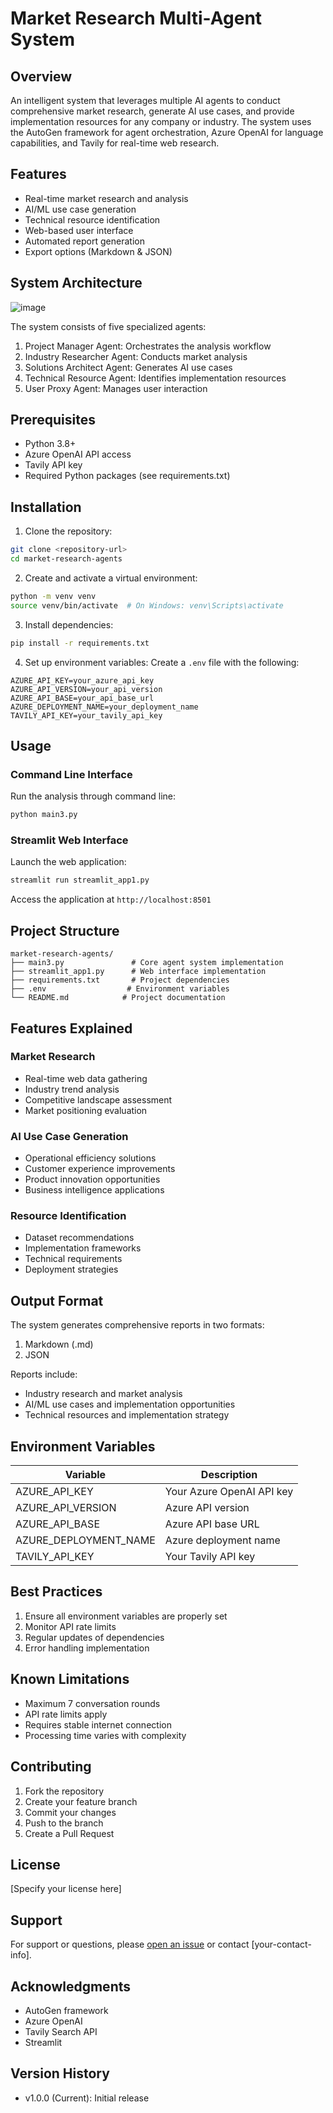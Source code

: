 # Market Research Multi-Agent System

## Overview
An intelligent system that leverages multiple AI agents to conduct comprehensive market research, generate AI use cases, and provide implementation resources for any company or industry. The system uses the AutoGen framework for agent orchestration, Azure OpenAI for language capabilities, and Tavily for real-time web research.

## Features
- Real-time market research and analysis
- AI/ML use case generation
- Technical resource identification
- Web-based user interface
- Automated report generation
- Export options (Markdown & JSON)

## System Architecture
![image](https://github.com/user-attachments/assets/ea3d469e-d4be-46c7-800d-d9ad414f85fc)

The system consists of five specialized agents:
1. Project Manager Agent: Orchestrates the analysis workflow
2. Industry Researcher Agent: Conducts market analysis
3. Solutions Architect Agent: Generates AI use cases
4. Technical Resource Agent: Identifies implementation resources
5. User Proxy Agent: Manages user interaction

## Prerequisites
- Python 3.8+
- Azure OpenAI API access
- Tavily API key
- Required Python packages (see requirements.txt)

## Installation

1. Clone the repository:
```bash
git clone <repository-url>
cd market-research-agents
```

2. Create and activate a virtual environment:
```bash
python -m venv venv
source venv/bin/activate  # On Windows: venv\Scripts\activate
```

3. Install dependencies:
```bash
pip install -r requirements.txt
```

4. Set up environment variables:
Create a `.env` file with the following:
```env
AZURE_API_KEY=your_azure_api_key
AZURE_API_VERSION=your_api_version
AZURE_API_BASE=your_api_base_url
AZURE_DEPLOYMENT_NAME=your_deployment_name
TAVILY_API_KEY=your_tavily_api_key
```

## Usage

### Command Line Interface
Run the analysis through command line:
```bash
python main3.py
```

### Streamlit Web Interface
Launch the web application:
```bash
streamlit run streamlit_app1.py
```

Access the application at `http://localhost:8501`

## Project Structure
```
market-research-agents/
├── main3.py               # Core agent system implementation
├── streamlit_app1.py      # Web interface implementation
├── requirements.txt       # Project dependencies
├── .env                  # Environment variables
└── README.md            # Project documentation
```

## Features Explained

### Market Research
- Real-time web data gathering
- Industry trend analysis
- Competitive landscape assessment
- Market positioning evaluation

### AI Use Case Generation
- Operational efficiency solutions
- Customer experience improvements
- Product innovation opportunities
- Business intelligence applications

### Resource Identification
- Dataset recommendations
- Implementation frameworks
- Technical requirements
- Deployment strategies

## Output Format
The system generates comprehensive reports in two formats:
1. Markdown (.md)
2. JSON

Reports include:
- Industry research and market analysis
- AI/ML use cases and implementation opportunities
- Technical resources and implementation strategy

## Environment Variables

| Variable | Description |
|----------|-------------|
| AZURE_API_KEY | Your Azure OpenAI API key |
| AZURE_API_VERSION | Azure API version |
| AZURE_API_BASE | Azure API base URL |
| AZURE_DEPLOYMENT_NAME | Azure deployment name |
| TAVILY_API_KEY | Your Tavily API key |

## Best Practices
1. Ensure all environment variables are properly set
2. Monitor API rate limits
3. Regular updates of dependencies
4. Error handling implementation

## Known Limitations
- Maximum 7 conversation rounds
- API rate limits apply
- Requires stable internet connection
- Processing time varies with complexity

## Contributing
1. Fork the repository
2. Create your feature branch
3. Commit your changes
4. Push to the branch
5. Create a Pull Request

## License
[Specify your license here]

## Support
For support or questions, please [open an issue](link-to-issues) or contact [your-contact-info].

## Acknowledgments
- AutoGen framework
- Azure OpenAI
- Tavily Search API
- Streamlit

## Version History
- v1.0.0 (Current): Initial release
